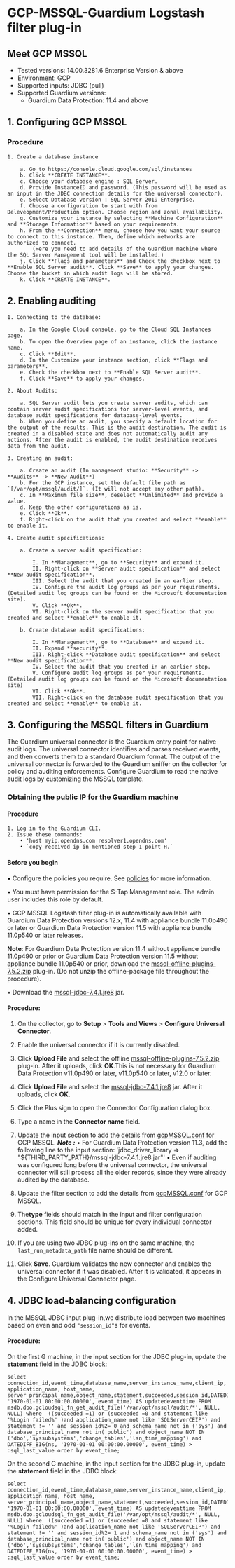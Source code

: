 # GCP-MSSQL-Guardium Logstash filter plug-in

## Meet GCP MSSQL 
* Tested versions: 14.00.3281.6 Enterprise Version & above
* Environment: GCP
* Supported inputs: JDBC (pull)
* Supported Guardium versions:
	* Guardium Data Protection: 11.4 and above

## 1. Configuring GCP MSSQL 

### Procedure

	1. Create a database instance
	
		a. Go to https://console.cloud.google.com/sql/instances
		b. Click **CREATE INSTANCE**.
		c. Choose your database engine : SQL Server.
		d. Provide InstanceID and password. (This password will be used as an input in the JDBC connection details for the universal connector).
		e. Select Database version : SQL Server 2019 Enterprise.
		f. Choose a configuration to start with from Deleveopment/Production option. Choose region and zonal availability.  
		g. Customize your instance by selecting **Machine Configuration** and **Storage Information** based on your requirements.	
		h. From the **Connection** menu, choose how you want your source to connect to this instance. Then, define which networks are authorized to connect.
            (Here you need to add details of the Guardium machine where the SQL Server Management tool will be installed.)  
		j. Click **Flags and parameters** and Check the checkbox next to **Enable SQL Server audit**. Click **Save** to apply your changes. Choose the bucket in which audit logs will be stored.
        k. Click **CREATE INSTANCE**.


## 2. Enabling auditing

	1. Connecting to the database:
		
		a. In the Google Cloud console, go to the Cloud SQL Instances page.
        b. To open the Overview page of an instance, click the instance name.
        c. Click **Edit**.
        d. In the Customize your instance section, click **Flags and parameters**.
        e. Check the checkbox next to **Enable SQL Server audit**.
        f. Click **Save** to apply your changes.

	2. About Audits:
		
		a. SQL Server audit lets you create server audits, which can contain server audit specifications for server-level events, and database audit specifications for database-level events.
		b. When you define an audit, you specify a default location for the output of the results. This is the audit destination. The audit is created in a disabled state and does not automatically audit any actions. After the audit is enabled, the audit destination receives data from the audit.

	3. Creating an audit:
	
		a. Create an audit (In management studio: **Security** -> **Audits** -> **New Audit**)
		b. For the GCP instance, set the default file path as `[/var/opt/mssql/audit/]`. (It will not accept any other path).
		c. In **Maximum file size**, deselect **Unlimited** and provide a value.
		d. Keep the other configurations as is.
		e. Click **Ok**.
		f. Right-click on the audit that you created and select **enable** to enable it.
		
	4. Create audit specifications:
	
		a. Create a server audit specification:
		
			I. In **Management**, go to **Security** and expand it.
			II. Right-click on **Server audit specification** and select **New audit specification**.
			III. Select the audit that you created in an earlier step.
			IV. Configure the audit log groups as per your requirements. (Detailed audit log groups can be found on the Microsoft documentation site).
			V. Click **Ok**.
			VI. Right-click on the server audit specification that you created and select **enable** to enable it.
			
		b. Create database audit specifications:
		
			I. In **Management**, go to **Database** and expand it.
			II. Expand **security**.
			III. Right-click **Database audit specification** and select **New audit specification**.
			IV. Select the audit that you created in an earlier step.
			V. Configure audit log groups as per your requirements. (Detailed audit log groups can be found on the Microsoft documentation site)
			VI. Click **Ok**.
			VII. Right-click on the database audit specification that you created and select **enable** to enable it.


## 3. Configuring the MSSQL filters in Guardium

The Guardium universal connector is the Guardium entry point for native audit logs. The universal connector identifies and parses received events, and then converts them to a standard Guardium format. The output of the universal connector is forwarded to the Guardium sniffer on the collector for policy and auditing enforcements. Configure Guardium to read the native audit logs by customizing the MSSQL template.

### Obtaining the public IP for the Guardium machine

#### Procedure
	1. Log in to the Guardium CLI.
	2. Issue these commands:
		• 'host myip.opendns.com resolver1.opendns.com'
		• `copy received ip in mentioned step 1 point H.` 

#### Before you begin

• Configure the policies you require. See [policies](/docs/#policies) for more information.

• You must have permission for the S-Tap Management role. The admin user includes this role by default.

• GCP MSSQL Logstash filter plug-in is automatically available with Guardium Data Protection versions 12.x, 11.4 with appliance bundle 11.0p490 or later or Guardium Data Protection version 11.5 with appliance bundle 11.0p540 or later releases.

**Note**: For Guardium Data Protection version 11.4 without appliance bundle 11.0p490 or prior or Guardium Data Protection version 11.5 without appliance bundle 11.0p540 or prior, download the [mssql-offline-plugins-7.5.2.zip](https://github.com/IBM/universal-connectors/raw/main/filter-plugin/logstash-filter-mssql-guardium/MssqlOverJdbcPackage/mssql-offline-plugins-7.5.2.zip) plug-in. (Do not unzip the offline-package file throughout the procedure).

• Download the [mssql-jdbc-7.4.1.jre8](./mssql-jdbc-7.4.1.jre8.jar) jar.

#### Procedure:

1. On the collector, go to **Setup** > **Tools and Views** > **Configure Universal Connector**.
2. Enable the universal connector if it is currently disabled.
3. Click **Upload File** and select the offline [mssql-offline-plugins-7.5.2.zip](./mssql-offline-plugins-7.5.2.zip) plug-in. After it uploads, click **OK**.This is not necessary for Guardium Data Protection v11.0p490 or later, v11.0p540 or later, v12.0 or later.
4. Click **Upload File** and select the [mssql-jdbc-7.4.1.jre8](https://github.ibm.com/prasona/universal-connectors/blob/master/filter-plugin/logstash-filter-mssql-guardium/MssqlOverJdbcPackage/mssql-jdbc-7.4.1.jre8.jar) jar. After it uploads, click **OK**.

5. Click the Plus sign to open the Connector Configuration dialog box.
6. Type a name in the **Connector name** field.
7. Update the input section to add the details from [gcpMSSQL.conf](./gcpMSSQL.conf) for GCP MSSQL.
   ***Note :***
   • For Guardium Data Protection version 11.3, add the following line to the input section:
    'jdbc_driver_library => "${THIRD_PARTY_PATH}/mssql-jdbc-7.4.1.jre8.jar"'
   • Even if auditing was configured long before the universal connector, the universal connector  will still process all the older records, since they were already audited by the database. 
9. Update the filter section to add the details from [gcpMSSQL.conf](./gcpMSSQL.conf) for GCP MSSQL. 
10. The**type** fields should match in the input and filter configuration sections. This field should be unique for  every individual connector added.
11. If you are using two JDBC plug-ins on the same machine, the `last_run_metadata_path` file name should be different.
12. Click **Save**. Guardium validates the new connector and enables the universal connector if it was
    disabled. After it is validated, it appears in the Configure Universal Connector page.

## 4. JDBC load-balancing configuration


In the MSSQL JDBC input plug-in,we distribute load between two machines based on even and odd `"session_id"`s for  events.

#### Procedure:

On the first G machine, in the input section for the JDBC plug-in, update the **statement** field in the JDBC block:

	select connection_id,event_time,database_name,server_instance_name,client_ip, application_name, host_name, server_principal_name,object_name,statement,succeeded,session_id,DATEDIFF_BIG(ns, '1970-01-01 00:00:00.00000', event_time) AS updatedeventtime FROM msdb.dbo.gcloudsql_fn_get_audit_file('/var/opt/mssql/audit/*', NULL, NULL) where  ((succeeded =1) or (succeeded =0 and statement like '%Login failed%' )and application_name not like 'SQLServerCEIP') and statement != '' and session_id%2= 0 and schema_name not in ('sys') and database_principal_name not in('public') and object_name NOT IN ('dbo','syssubsystems','change_tables','lsn_time_mapping') and DATEDIFF_BIG(ns, '1970-01-01 00:00:00.00000', event_time) > :sql_last_value order by event_time;

On the second G machine, in the input section for the JDBC plug-in,  update the **statement** field in the JDBC block:

	select connection_id,event_time,database_name,server_instance_name,client_ip, application_name, host_name, server_principal_name,object_name,statement,succeeded,session_id,DATEDIFF_BIG(ns, '1970-01-01 00:00:00.00000', event_time) AS updatedeventtime FROM msdb.dbo.gcloudsql_fn_get_audit_file('/var/opt/mssql/audit/*', NULL, NULL) where  ((succeeded =1) or (succeeded =0 and statement like '%Login failed%' )and application_name not like 'SQLServerCEIP') and statement != '' and session_id%2= 1 and schema_name not in ('sys') and database_principal_name not in('public') and object_name NOT IN ('dbo','syssubsystems','change_tables','lsn_time_mapping') and DATEDIFF_BIG(ns, '1970-01-01 00:00:00.00000', event_time) > :sql_last_value order by event_time;


